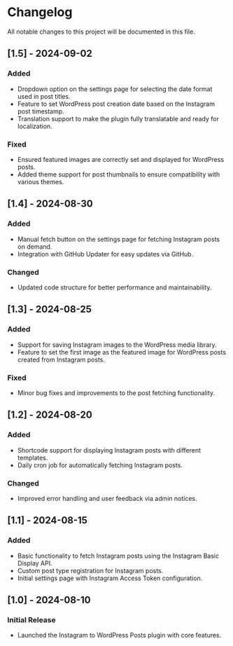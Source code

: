 # Changelog

All notable changes to this project will be documented in this file.

## [1.5] - 2024-09-02
### Added
- Dropdown option on the settings page for selecting the date format used in post titles.
- Feature to set WordPress post creation date based on the Instagram post timestamp.
- Translation support to make the plugin fully translatable and ready for localization.

### Fixed
- Ensured featured images are correctly set and displayed for WordPress posts.
- Added theme support for post thumbnails to ensure compatibility with various themes.

## [1.4] - 2024-08-30
### Added
- Manual fetch button on the settings page for fetching Instagram posts on demand.
- Integration with GitHub Updater for easy updates via GitHub.

### Changed
- Updated code structure for better performance and maintainability.

## [1.3] - 2024-08-25
### Added
- Support for saving Instagram images to the WordPress media library.
- Feature to set the first image as the featured image for WordPress posts created from Instagram posts.

### Fixed
- Minor bug fixes and improvements to the post fetching functionality.

## [1.2] - 2024-08-20
### Added
- Shortcode support for displaying Instagram posts with different templates.
- Daily cron job for automatically fetching Instagram posts.

### Changed
- Improved error handling and user feedback via admin notices.

## [1.1] - 2024-08-15
### Added
- Basic functionality to fetch Instagram posts using the Instagram Basic Display API.
- Custom post type registration for Instagram posts.
- Initial settings page with Instagram Access Token configuration.

## [1.0] - 2024-08-10
### Initial Release
- Launched the Instagram to WordPress Posts plugin with core features.
